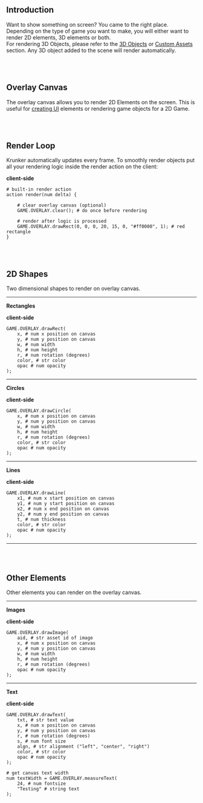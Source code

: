 ## Introduction

Want to show something on screen? You came to the right place. Depending on the type of game you want to make, you will either want to render 2D elements, 3D elements or both.\
For rendering 3D Objects, please refer to the [3D Objects](./files/scene?id=adding-3d-objects) or [Custom Assets](./custom_assets?id=resources) section. Any 3D object added to the scene will render automatically.

<br><br/>

## Overlay Canvas

The overlay canvas allows you to render 2D Elements on the screen. This is useful for [creating UI](./files/user_interface?id=adding-an-element-div) elements or rendering game objects for a 2D Game.

<br><br/>

## Render Loop

Krunker automatically updates every frame. To smoothly render objects put all your rendering logic inside the render action on the client:

<p class="hidep"><strong class="client-side">client-side</strong></p>

```krunkscript
# built-in render action
action render(num delta) {

    # clear overlay canvas (optional)
    GAME.OVERLAY.clear(); # do once before rendering

    # render after logic is processed
    GAME.OVERLAY.drawRect(0, 0, 0, 20, 15, 0, "#ff0000", 1); # red rectangle
}
```

<br><br/>

## 2D Shapes

Two dimensional shapes to render on overlay canvas.

___

**Rectangles**

<p class="hidep"><strong class="client-side">client-side</strong></p>

```krunkscript
GAME.OVERLAY.drawRect(
    x, # num x position on canvas
    y, # num y position on canvas
    w, # num width
    h, # num height
    r, # num rotation (degrees)
    color, # str color
    opac # num opacity
);
```

___

**Circles**

<p class="hidep"><strong class="client-side">client-side</strong></p>

```krunkscript
GAME.OVERLAY.drawCircle(
    x, # num x position on canvas
    y, # num y position on canvas
    w, # num width
    h, # num height
    r, # num rotation (degrees)
    color, # str color
    opac # num opacity
);
```

___

**Lines**

<p class="hidep"><strong class="client-side">client-side</strong></p>

```krunkscript
GAME.OVERLAY.drawLine(
    x1, # num x start position on canvas
    y1, # num y start position on canvas
    x2, # num x end position on canvas
    y2, # num y end position on canvas
    t, # num thickness
    color, # str color
    opac # num opacity
);
```

___

<br><br/>

## Other Elements

Other elements you can render on the overlay canvas.

___

**Images**

<p class="hidep"><strong class="client-side">client-side</strong></p>

```krunkscript
GAME.OVERLAY.drawImage(
    aid, # str asset id of image
    x, # num x position on canvas
    y, # num y position on canvas
    w, # num width
    h, # num height
    r, # num rotation (degrees)
    opac # num opacity
);
```

___

**Text**

<p class="hidep"><strong class="client-side">client-side</strong></p>

```krunkscript
GAME.OVERLAY.drawText(
    txt, # str text value
    x, # num x position on canvas
    y, # num y position on canvas
    r, # num rotation (degrees)
    s, # num font size
    algn, # str alignment ("left", "center", "right")
    color, # str color
    opac # num opacity
);

# get canvas text width
num textWidth = GAME.OVERLAY.measureText(
    24, # num fontsize
    "Testing" # string text
);
```

<br><br/>

